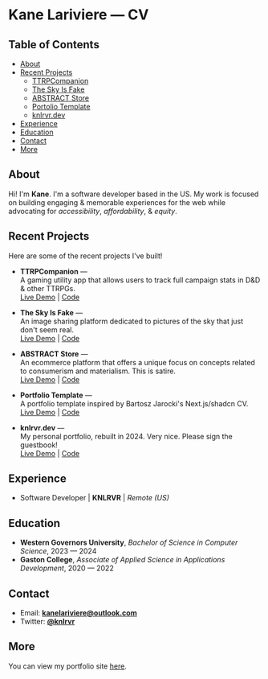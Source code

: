 # Kane Lariviere &mdash; CV

## Table of Contents
- [About](#about)
- [Recent Projects](#recent-projects)
  - [TTRPCompanion](#project-one)
  - [The Sky Is Fake](#theskyisfake)
  - [ABSTRACT Store](#abstract)
  - [Portolio Template](#template)
  - [knlrvr.dev](#knlrvr)
- [Experience](#experience)
- [Education](#education)
- [Contact](#contact)
- [More](#more)

<a name='about'></a>
## About
Hi! I'm **Kane**. I'm a software developer based in the US. My work is focused on building engaging & memorable experiences for the web while advocating for *accessibility*, *affordability*, & *equity*.

<a name='recent-projects'></a>
## Recent Projects
Here are some of the recent projects I've built! 

- **TTRPCompanion** &mdash;     
A gaming utility app that allows users to track full campaign stats in D&D & other TTRPGs.     
[Live Demo](https://ttrpc.vercel.app/) | [Code](https://github.com/knlrvr/ttrpc)

- **The Sky Is Fake** &mdash;     
An image sharing platform dedicated to pictures of the sky that just don't seem real.     
[Live Demo](https://theskyisfake.org) | [Code](https://github.com/knlrvr/theskyisfake)

- **ABSTRACT Store** &mdash;       
An ecommerce platform that offers a unique focus on concepts related to consumerism and materialism. This is satire.     
[Live Demo](https://abstract-eight.vercel.app/) | [Code](https://github.com/knlrvr/abstract)

- **Portfolio Template** &mdash;            
A portfolio template inspired by Bartosz Jarocki's Next.js/shadcn CV.     
[Live Demo](https://portfolio-template-knlrvr.vercel.app/) | [Code](https://github.com/knlrvr/portfolio-template)

- **knlrvr.dev** &mdash;        
My personal portfolio, rebuilt in 2024. Very nice. Please sign the guestbook!    
[Live Demo](https://knlrvr.dev) | [Code](https://github.com/knlrvr/portfolio-2024)

<a name='experience'></a>
## Experience
- Software Developer | **KNLRVR** | *Remote (US)*

<a name='education'></a>
## Education
- **Western Governors University**, *Bachelor of Science in Computer Science*, 2023 &mdash; 2024
- **Gaston College**, *Associate of Applied Science in Applications Development*, 2020 &mdash; 2022

<a name='contact'></a>
## Contact
- Email: **kanelariviere@outlook.com**
- Twitter: [**@knlrvr**](https://twitter.com/knlrvr)

<a name='more'></a>
## More
You can view my portfolio site [here](https://knlrvr.dev/).
